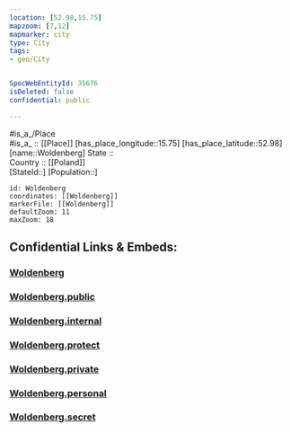 ```yaml
---
location: [52.98,15.75] 
mapzoom: [7,12] 
mapmarker: city 
type: City
tags:
- geo/City


SpocWebEntityId: 35676
isDeleted: false
confidential: public

---
```

#is_a_/Place  
#is_a_ :: [[Place]] 
[has_place_longitude::15.75] 
[has_place_latitude::52.98] 
[name::Woldenberg] 
State ::  
Country :: [[Poland]]  
[StateId::] 
[Population::] 



```leaflet
id: Woldenberg
coordinates: [[Woldenberg]] 
markerFile: [[Woldenberg]] 
defaultZoom: 11 
maxZoom: 18
```


## Confidential Links & Embeds: 

### [Woldenberg](/_Standards/Earth/Continent/Europe/Europe~East/Poland/Provinces~Poland/Lubusz/City/Woldenberg.md) 

### [Woldenberg.public](/_public/Earth/Continent/Europe/Europe~East/Poland/Provinces~Poland/Lubusz/City/Woldenberg.public.md) 

### [Woldenberg.internal](/_internal/Earth/Continent/Europe/Europe~East/Poland/Provinces~Poland/Lubusz/City/Woldenberg.internal.md) 

### [Woldenberg.protect](/_protect/Earth/Continent/Europe/Europe~East/Poland/Provinces~Poland/Lubusz/City/Woldenberg.protect.md) 

### [Woldenberg.private](/_private/Earth/Continent/Europe/Europe~East/Poland/Provinces~Poland/Lubusz/City/Woldenberg.private.md) 

### [Woldenberg.personal](/_personal/Earth/Continent/Europe/Europe~East/Poland/Provinces~Poland/Lubusz/City/Woldenberg.personal.md) 

### [Woldenberg.secret](/_secret/Earth/Continent/Europe/Europe~East/Poland/Provinces~Poland/Lubusz/City/Woldenberg.secret.md)

